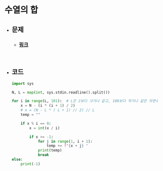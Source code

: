 # 수열의 합

- ## 문제
    - ### [링크](https://www.acmicpc.net/problem/1024 )

<br>

- ## 코드
    ```python
    import sys

    N, L = map(int, sys.stdin.readline().split())

    for i in range(L, 101):  # L은 2보다 크거나 같고, 100보다 작거나 같은 자연수 이기 때문에 100까지만 반복
        x = N - (i * (i + 1) / 2)
        # x = (N - L * ( L + 1) // 2) // L
        temp = ""

        if x % i == 0:
            x = int(x / i)

            if x >= -1:
                for j in range(1, i + 1):
                    temp += f"{x + j} "
                print(temp)
                break
    else:
        print(-1)
    
    ```

<br>


